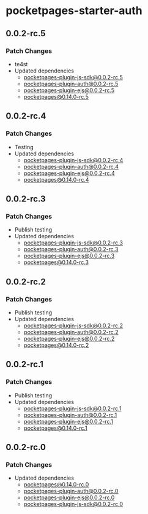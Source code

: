 # pocketpages-starter-auth

## 0.0.2-rc.5

### Patch Changes

- te4st
- Updated dependencies
  - pocketpages-plugin-js-sdk@0.0.2-rc.5
  - pocketpages-plugin-auth@0.0.2-rc.5
  - pocketpages-plugin-ejs@0.0.2-rc.5
  - pocketpages@0.14.0-rc.5

## 0.0.2-rc.4

### Patch Changes

- Testing
- Updated dependencies
  - pocketpages-plugin-js-sdk@0.0.2-rc.4
  - pocketpages-plugin-auth@0.0.2-rc.4
  - pocketpages-plugin-ejs@0.0.2-rc.4
  - pocketpages@0.14.0-rc.4

## 0.0.2-rc.3

### Patch Changes

- Publish testing
- Updated dependencies
  - pocketpages-plugin-js-sdk@0.0.2-rc.3
  - pocketpages-plugin-auth@0.0.2-rc.3
  - pocketpages-plugin-ejs@0.0.2-rc.3
  - pocketpages@0.14.0-rc.3

## 0.0.2-rc.2

### Patch Changes

- Publish testing
- Updated dependencies
  - pocketpages-plugin-js-sdk@0.0.2-rc.2
  - pocketpages-plugin-auth@0.0.2-rc.2
  - pocketpages-plugin-ejs@0.0.2-rc.2
  - pocketpages@0.14.0-rc.2

## 0.0.2-rc.1

### Patch Changes

- Publish testing
- Updated dependencies
  - pocketpages-plugin-js-sdk@0.0.2-rc.1
  - pocketpages-plugin-auth@0.0.2-rc.1
  - pocketpages-plugin-ejs@0.0.2-rc.1
  - pocketpages@0.14.0-rc.1

## 0.0.2-rc.0

### Patch Changes

- Updated dependencies
  - pocketpages@0.14.0-rc.0
  - pocketpages-plugin-auth@0.0.2-rc.0
  - pocketpages-plugin-ejs@0.0.2-rc.0
  - pocketpages-plugin-js-sdk@0.0.2-rc.0
